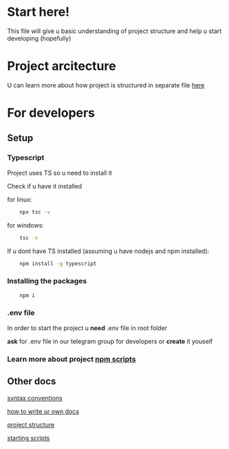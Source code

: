 # **Start here!**

This file will give u basic understanding of project structure and help u start developing (hopefully)

# Project arcitecture
U can learn more about how project is structured in separate file [here](./project_architecture.md)
# For developers

## Setup

### **Typescript**
Project uses TS so u need to install it

Check if u have it installed

for linux:
```bash
    npx tsc -v
```

for windows:
```bash
    tsc -v
```

If u dont have TS installed (assuming u have nodejs and npm installed):
```bash
    npm install -g typescript
```

### **Installing the packages**
```bash
    npm i
```

### **.env file**
In order to start the project u **need** .env file in root folder

**ask** for .env file in our telegram group for developers or **create** it youself

### **Learn more about project [npm scripts](./scripts_description.md)**

## Other docs
[syntax conventions](./syntax_convention.md)

[how to write ur own docs](./md_cheatsheet.md)

[project structure](./project_architecture.md)

[starting scripts](./scripts_description.md)